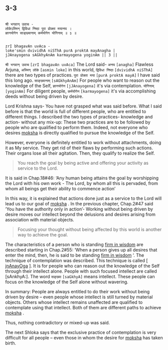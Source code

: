 ## 3-3


```shloka-sa

श्री भगवान् उवाच -
लोकेऽस्मिन् द्विविधा निष्ठा पुरा प्रोक्ता मयानघ ।
ज्ञानयोगेन साङ्ख्यानाम् कर्मयोगेन योगिनाम् ॥ ३ ॥

```
```shloka-sa-hk

zrI bhagavAn uvAca -
loke'smin dvividhA niSThA purA proktA mayAnagha |
jJAnayogena sAGkhyAnAm karmayogena yoginAm || 3 ||

```
`श्री भगवान् उवाच` `[zrI bhagavAn uvAca]` The Lord said-
`अनघ` `[anagha]` Flawless Arjuna, `अस्मिन् लोके` `[asmin loke]` in this world, `द्विविधा निष्ठा` `[dvividhA niSThA]` there are two types of practices. `पुरा प्रोक्ता मया` `[purA proktA mayA]` I have said this long ago. `साङ्ख्यानाम्` `[sAGkhyAnAm]` For people who want to reason out the knowledge of the Self, `ज्ञानयोगेन` `[jJAnayogena]` it's via contemplation. `योगिनाम्` `[yoginAm]` For diligent people, `कर्मयोगेन` `[karmayogena]` it's via accomplishing deeds without being driven by desire.

Lord Krishna says- You have not grasped what was said before. What I said before is that the world is full of different people, who are entitled to different things. I described the two types of practices- knowledge and action- without any mix-up: These two practices are to be followed by people who are qualified to perform them. Indeed, not everyone who desires 
[moksha](Back-to-Basics.md#Moksha)
 is directly qualified to pursue the knowledge of the Self. 

However, everyone is definitely entitled to work without attachments, doing it as My service. They get rid of their flaws by performing such actions. Their organs lose all their agitation. Then, they qualify to realize the Self.



<a name='applnote_47'></a>
> You reach the goal by being active and offering your activity as service to the Lord.



It is said in Chap.18#46: ‘Any human being attains the goal by worshipping the Lord with his own work - The Lord, by whom all this is pervaded, from whom all beings get their ability to commence action’

In this way, it is explained that actions done just as a service to the Lord will lead us to our goal of 
[moksha](Back-to-Basics.md#Moksha)
. In the previous chapter, Chap.2#47 said ‘You have the authority only in action’- Working without being driven by desire moves our intellect beyond the delusions and desires arising from association with material objects. 



<a name='applnote_48'></a>
> Focusing your thought without being affected by this world is another way to achieve the goal.



The characteristics of a person who is standing 
[firm in wisdom](2-53.md#sthitaprajna_xlat)
 are described starting in Chap.2#55: ‘When a person gives up all desires that enter the mind, then, he is said to be standing 
[firm in wisdom](2-53.md#sthitaprajna_xlat)
‘. 
<a name='jnAnayOga_a_defn'></a>
The technique of contemplation was described. This technique is called [
[jnAnayOga](3-3.md#jnAnayOga_a_defn)
]. It is for people who can reason out the knowledge of the Self through their intellect alone. People with such focused intellect are called [sAnkhyA:]. The word 
`सङ्ख्या` `[saGkhyA]`
 means intellect. These people can focus on the knowledge of the Self alone without wavering.

In summary: People are always entitled to do their work without being driven by desire – even people whose intellect is still turned by material objects. Others whose intellect remains unaffected are qualified to contemplate using that intellect. Both of them are different paths to achieve 
[moksha](Back-to-Basics.md#Moksha)
.

Thus, nothing contradictory or mixed-up was said.

The next Shloka says that the exclusive practice of contemplation is very difficult for all people – even those in whom the desire for 
[moksha](Back-to-Basics.md#Moksha)
 has taken birth.


